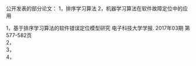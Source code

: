 公开发表的部分论文：
1，排序学习算法
2，机器学习算法在软件故障定位中的应用   


1，基于排序学习算法的软件错误定位模型研究   电子科技大学学报. 2017年03期 第577-582页  
2，   
3，   
4，  

 
